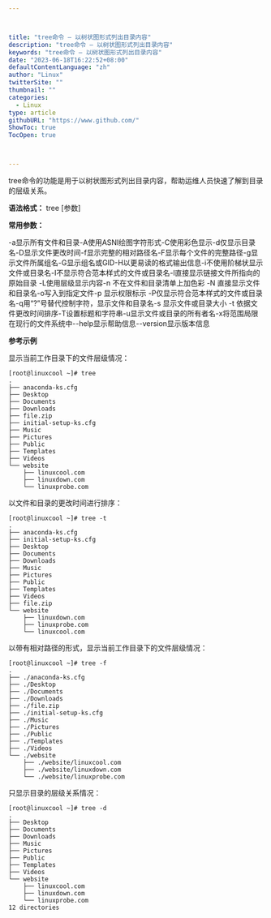 ```yaml
---



title: "tree命令 – 以树状图形式列出目录内容"
description: "tree命令 – 以树状图形式列出目录内容"
keywords: "tree命令 – 以树状图形式列出目录内容"
date: "2023-06-18T16:22:52+08:00"
defaultContentLanguage: "zh"
author: "Linux"
twitterSite: ""
thumbnail: ""
categories:
  - Linux
type: article
githubURL: "https://www.github.com/"
ShowToc: true
TocOpen: true



---
```


tree命令的功能是用于以树状图形式列出目录内容，帮助运维人员快速了解到目录的层级关系。

**语法格式：** tree [参数]

**常用参数：**

-a显示所有文件和目录-A使用ASNI绘图字符形式-C使用彩色显示-d仅显示目录名-D显示文件更改时间-f显示完整的相对路径名-F显示每个文件的完整路径-g显示文件所属组名-G显示组名或GID-H以更易读的格式输出信息-i不使用阶梯状显示文件或目录名-I不显示符合范本样式的文件或目录名-l直接显示链接文件所指向的原始目录 -L使用层级显示内容-n 不在文件和目录清单上加色彩 -N 直接显示文件和目录名-o写入到指定文件-p 显示权限标示 -P仅显示符合范本样式的文件或目录名-q用“?”号替代控制字符，显示文件和目录名-s 显示文件或目录大小 -t 依据文件更改时间排序-T设置标题和字符串-u显示文件或目录的所有者名-x将范围局限在现行的文件系统中--help显示帮助信息--version显示版本信息

**参考示例**

显示当前工作目录下的文件层级情况：

```
[root@linuxcool ~]# tree
.
├── anaconda-ks.cfg
├── Desktop
├── Documents
├── Downloads
├── file.zip
├── initial-setup-ks.cfg
├── Music
├── Pictures
├── Public
├── Templates
├── Videos
└── website
    ├── linuxcool.com
    ├── linuxdown.com
    └── linuxprobe.com
```

以文件和目录的更改时间进行排序：

```
[root@linuxcool ~]# tree -t
.
├── anaconda-ks.cfg
├── initial-setup-ks.cfg
├── Desktop
├── Documents
├── Downloads
├── Music
├── Pictures
├── Public
├── Templates
├── Videos
├── file.zip
└── website
    ├── linuxdown.com
    ├── linuxprobe.com
    └── linuxcool.com
```

以带有相对路径的形式，显示当前工作目录下的文件层级情况：

```
[root@linuxcool ~]# tree -f
.
├── ./anaconda-ks.cfg
├── ./Desktop
├── ./Documents
├── ./Downloads
├── ./file.zip
├── ./initial-setup-ks.cfg
├── ./Music
├── ./Pictures
├── ./Public
├── ./Templates
├── ./Videos
└── ./website
    ├── ./website/linuxcool.com
    ├── ./website/linuxdown.com
    └── ./website/linuxprobe.com
```

只显示目录的层级关系情况：

```
[root@linuxcool ~]# tree -d
.
├── Desktop
├── Documents
├── Downloads
├── Music
├── Pictures
├── Public
├── Templates
├── Videos
└── website
    ├── linuxcool.com
    ├── linuxdown.com
    └── linuxprobe.com
12 directories
```